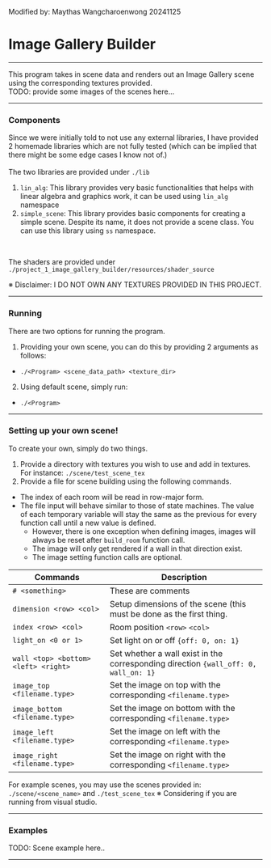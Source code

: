 Modified by: Maythas Wangcharoenwong 20241125
# Image Gallery Builder
--------
This program takes in scene data and renders out an Image Gallery scene using the corresponding textures provided. <br>
TODO: provide some images of the scenes here...

--------

### Components

Since we were initially told to not use any external libraries, I have provided 2 homemade libraries which are not fully tested (which can be implied that there might be some edge cases I know not of.) <br> 
<br> 
The two libraries are provided under `./lib`
1. `lin_alg`: This library provides very basic functionalities that helps with linear algebra and graphics work, it can be used using `lin_alg` namespace
2. `simple_scene`: This library provides basic components for creating a simple scene. Despite its name, it does not provide a scene class. You can use this library using `ss` namespace.
<br>

The shaders are provided under `./project_1_image_gallery_builder/resources/shader_source`

※ Disclaimer: I DO NOT OWN ANY TEXTURES PROVIDED IN THIS PROJECT.

--------
### Running 
There are two options for running the program. 
1. Providing your own scene, you can do this by providing 2 arguments as follows:
  -  `./<Program> <scene_data_path> <texture_dir>`
2. Using default scene, simply run:
  - `./<Program>`

--------
### Setting up your own scene!
To create your own, simply do two things. 
1. Provide a directory with textures you wish to use and add in textures. <br>
  For instance: `./scene/test_scene_tex`
2. Provide a file for scene building using the following commands. <br>
 - The index of each room will be read in row-major form.
 - The file input will behave similar to those of state machines. The value of each temporary variable will stay the same as the previous for every function call until a new value is defined.
   -  However, there is one exception when defining images, images will always be reset after `build_room` function call.
   -  The image will only get rendered if a wall in that direction exist.
   -  The image setting function calls are optional.

| Commands | Description |
|----------|-------------------------------------------------------|
| `# <something>` | These are comments |
| `dimension <row> <col>` | Setup dimensions of the scene (this must be done as the first thing. |
| `index <row> <col>` | Room position `<row>` `<col>` | 
| `light_on <0 or 1>` | Set light on or off `{off: 0, on: 1}`| 
| `wall <top> <bottom> <left> <right>` | Set whether a wall exist in the corresponding direction `{wall_off: 0, wall_on: 1}` | 
| `image_top <filename.type>` | Set the image on top with the corresponding `<filename.type>` |
| `image_bottom <filename.type>` | Set the image on bottom with the corresponding `<filename.type>` |
| `image_left <filename.type>` | Set the image on left with the corresponding `<filename.type>` |
| `image_right <filename.type>` | Set the image on right with the corresponding `<filename.type>` |

For example scenes, you may use the scenes provided in: <br>
`./scene/<scene_name>` and `./test_scene_tex` ※ Considering if you are running from visual studio.

----------

### Examples

TODO: Scene example here..


--------

